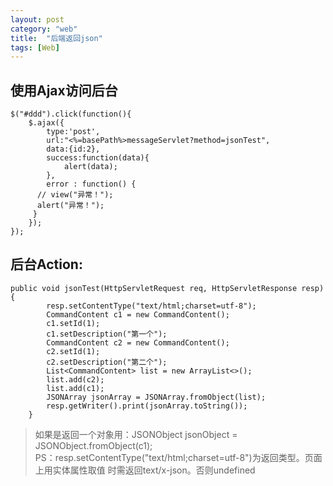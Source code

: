 ```yaml
---
layout: post
category: "web"
title:  "后端返回json"
tags: [Web]
---
```

## 使用Ajax访问后台 ##


    $("#ddd").click(function(){
		$.ajax({
			type:'post',
			url:"<%=basePath%>messageServlet?method=jsonTest",
			data:{id:2},
			success:function(data){
				alert(data);					
			},
			error : function() {
		  // view("异常！");
		  alert("异常！");
		 }
		});
	});  

<!-- more -->  

## 后台Action: ##   


    public void jsonTest(HttpServletRequest req, HttpServletResponse resp) {
    		resp.setContentType("text/html;charset=utf-8");
    		CommandContent c1 = new CommandContent();
    		c1.setId(1);
    		c1.setDescription("第一个");
    		CommandContent c2 = new CommandContent();
    		c2.setId(1);
    		c2.setDescription("第二个");
    		List<CommandContent> list = new ArrayList<>();
    		list.add(c2);
    		list.add(c1);
    		JSONArray jsonArray = JSONArray.fromObject(list);
    		resp.getWriter().print(jsonArray.toString());
    	}  



> 如果是返回一个对象用：JSONObject jsonObject = JSONObject.fromObject(c1);  
PS：resp.setContentType("text/html;charset=utf-8")为返回类型。页面上用实体属性取值
时需返回text/x-json。否则undefined